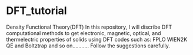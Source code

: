# DFT_tutorial
Density Functional Theory(DFT)
In this repository, I will discribe DFT computational methods to get electronic, magnetic, optical, and thermelectric properties of solids using DFT codes such as:
FPLO
WIEN2K
QE
and Boltztrap and so on...........
Follow the suggestions carefully.
